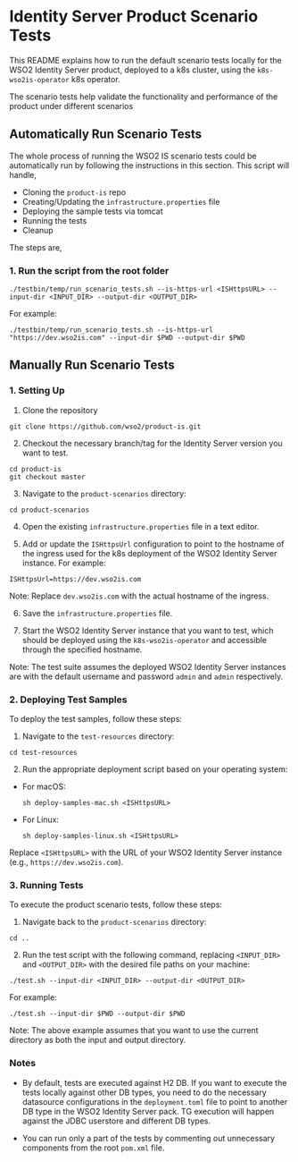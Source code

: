 # Identity Server Product Scenario Tests

This README explains how to run the default scenario tests locally for the WSO2 Identity Server product, deployed to a k8s cluster, using the `k8s-wso2is-operator` k8s operator.

The scenario tests help validate the functionality and performance of the product under different scenarios

## Automatically Run Scenario Tests

The whole process of running the WSO2 IS scenario tests could be automatically run by following the instructions in this section. This script will handle,

- Cloning the `product-is` repo
- Creating/Updating the `infrastructure.properties` file
- Deploying the sample tests via tomcat
- Running the tests
- Cleanup

The steps are,

### 1. Run the script from the root folder

```
./testbin/temp/run_scenario_tests.sh --is-https-url <ISHttpsURL> --input-dir <INPUT_DIR> --output-dir <OUTPUT_DIR>
```

For example:

```
./testbin/temp/run_scenario_tests.sh --is-https-url "https://dev.wso2is.com" --input-dir $PWD --output-dir $PWD
```

## Manually Run Scenario Tests

### 1. Setting Up

1. Clone the repository

```
git clone https://github.com/wso2/product-is.git
```

2. Checkout the necessary branch/tag for the Identity Server version you want to test.

```
cd product-is
git checkout master
```

3. Navigate to the `product-scenarios` directory:

```
cd product-scenarios
```

4. Open the existing `infrastructure.properties` file in a text editor.

5. Add or update the `ISHttpsUrl` configuration to point to the hostname of the ingress used for the k8s deployment of the WSO2 Identity Server instance. For example:

```
ISHttpsUrl=https://dev.wso2is.com
```

Note: Replace `dev.wso2is.com` with the actual hostname of the ingress.

6. Save the `infrastructure.properties` file.

7. Start the WSO2 Identity Server instance that you want to test, which should be deployed using the `k8s-wso2is-operator` and accessible through the specified hostname.

Note: The test suite assumes the deployed WSO2 Identity Server instances are with the default username and password `admin` and `admin` respectively.

### 2. Deploying Test Samples

To deploy the test samples, follow these steps:

1. Navigate to the `test-resources` directory:

```
cd test-resources
```

2. Run the appropriate deployment script based on your operating system:

- For macOS:

  ```
  sh deploy-samples-mac.sh <ISHttpsURL>
  ```

- For Linux:
  ```
  sh deploy-samples-linux.sh <ISHttpsURL>
  ```

Replace `<ISHttpsURL>` with the URL of your WSO2 Identity Server instance (e.g., `https://dev.wso2is.com`).

### 3. Running Tests

To execute the product scenario tests, follow these steps:

1. Navigate back to the `product-scenarios` directory:

```
cd ..
```

2. Run the test script with the following command, replacing `<INPUT_DIR>` and `<OUTPUT_DIR>` with the desired file paths on your machine:

```
./test.sh --input-dir <INPUT_DIR> --output-dir <OUTPUT_DIR>
```

For example:

```
./test.sh --input-dir $PWD --output-dir $PWD
```

Note: The above example assumes that you want to use the current directory as both the input and output directory.

### Notes

- By default, tests are executed against H2 DB. If you want to execute the tests locally against other DB types, you need to do the necessary datasource configurations in the `deployment.toml` file to point to another DB type in the WSO2 Identity Server pack. TG execution will happen against the JDBC userstore and different DB types.

- You can run only a part of the tests by commenting out unnecessary components from the root `pom.xml` file.
